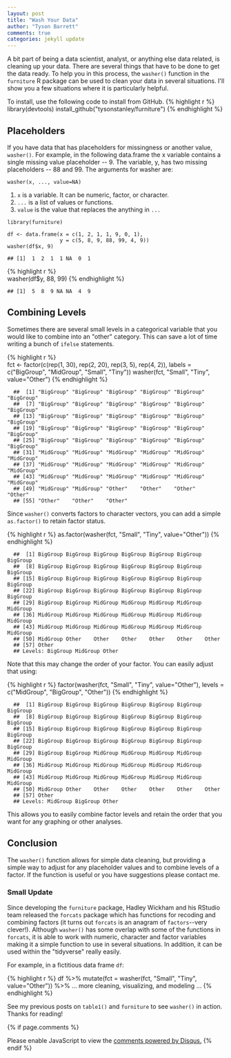 ```yaml
---
layout: post
title: "Wash Your Data"
author: "Tyson Barrett"
comments: true
categories: jekyll update
---
```


A bit part of being a data scientist, analyst, or anything else data related, is cleaning up your data. There are several things that have to be done to get the data ready. To help you in this process, the `washer()` function in the `furniture` R package can be used to clean your data in several situations. I'll show you a few situations
where it is particularly helpful.

To install, use the following code to install from GitHub.
{% highlight r %}
library(devtools)
install_github("tysonstanley/furniture")
{% endhighlight %}

## Placeholders

If you have data that has placeholders for missingness or another value,
`washer()`. For example, in the following data.frame the x variable
contains a single missing value placeholder -- 9. The variable, y, has
two missing placeholders -- 88 and 99. The arguments for washer are:

`washer(x, ..., value=NA)`

1.  `x` is a variable. It can be numeric, factor, or character.
2.  `...` is a list of values or functions.
3.  `value` is the value that replaces the anything in `...`


```
library(furniture)

df <- data.frame(x = c(1, 2, 1, 1, 9, 0, 1), 
                 y = c(5, 8, 9, 88, 99, 4, 9))
washer(df$x, 9)
```
```
## [1]  1  2  1  1 NA  0  1
```
{% highlight r %}  
washer(df$y, 88, 99)
{% endhighlight %}
```
## [1]  5  8  9 NA NA  4  9
```
## Combining Levels

Sometimes there are several small levels in a categorical variable that
you would like to combine into an "other" category. This can save a lot
of time writing a bunch of `ifelse` statements.

{% highlight r %}  
fct <- factor(c(rep(1, 30), rep(2, 20), rep(3, 5), rep(4, 2)), 
              labels = c("BigGroup", "MidGroup", "Small", "Tiny"))
washer(fct, "Small", "Tiny", value="Other")
{% endhighlight %}
```
  ##  [1] "BigGroup" "BigGroup" "BigGroup" "BigGroup" "BigGroup" "BigGroup"
  ##  [7] "BigGroup" "BigGroup" "BigGroup" "BigGroup" "BigGroup" "BigGroup"
  ## [13] "BigGroup" "BigGroup" "BigGroup" "BigGroup" "BigGroup" "BigGroup"
  ## [19] "BigGroup" "BigGroup" "BigGroup" "BigGroup" "BigGroup" "BigGroup"
  ## [25] "BigGroup" "BigGroup" "BigGroup" "BigGroup" "BigGroup" "BigGroup"
  ## [31] "MidGroup" "MidGroup" "MidGroup" "MidGroup" "MidGroup" "MidGroup"
  ## [37] "MidGroup" "MidGroup" "MidGroup" "MidGroup" "MidGroup" "MidGroup"
  ## [43] "MidGroup" "MidGroup" "MidGroup" "MidGroup" "MidGroup" "MidGroup"
  ## [49] "MidGroup" "MidGroup" "Other"    "Other"    "Other"    "Other"   
  ## [55] "Other"    "Other"    "Other"
```

Since `washer()` converts factors to character vectors, you can add a
simple `as.factor()` to retain factor status.

{% highlight r %}
as.factor(washer(fct, "Small", "Tiny", value="Other"))
{% endhighlight %}
```
  ##  [1] BigGroup BigGroup BigGroup BigGroup BigGroup BigGroup BigGroup
  ##  [8] BigGroup BigGroup BigGroup BigGroup BigGroup BigGroup BigGroup
  ## [15] BigGroup BigGroup BigGroup BigGroup BigGroup BigGroup BigGroup
  ## [22] BigGroup BigGroup BigGroup BigGroup BigGroup BigGroup BigGroup
  ## [29] BigGroup BigGroup MidGroup MidGroup MidGroup MidGroup MidGroup
  ## [36] MidGroup MidGroup MidGroup MidGroup MidGroup MidGroup MidGroup
  ## [43] MidGroup MidGroup MidGroup MidGroup MidGroup MidGroup MidGroup
  ## [50] MidGroup Other    Other    Other    Other    Other    Other   
  ## [57] Other   
  ## Levels: BigGroup MidGroup Other
```

Note that this may change the order of your factor. You can easily adjust that using:

{% highlight r %}
factor(washer(fct, "Small", "Tiny", value="Other"), 
       levels = c("MidGroup", "BigGroup", "Other"))
{% endhighlight %}
```
  ##  [1] BigGroup BigGroup BigGroup BigGroup BigGroup BigGroup BigGroup
  ##  [8] BigGroup BigGroup BigGroup BigGroup BigGroup BigGroup BigGroup
  ## [15] BigGroup BigGroup BigGroup BigGroup BigGroup BigGroup BigGroup
  ## [22] BigGroup BigGroup BigGroup BigGroup BigGroup BigGroup BigGroup
  ## [29] BigGroup BigGroup MidGroup MidGroup MidGroup MidGroup MidGroup
  ## [36] MidGroup MidGroup MidGroup MidGroup MidGroup MidGroup MidGroup
  ## [43] MidGroup MidGroup MidGroup MidGroup MidGroup MidGroup MidGroup
  ## [50] MidGroup Other    Other    Other    Other    Other    Other   
  ## [57] Other   
  ## Levels: MidGroup BigGroup Other
```

This allows you to easily combine factor levels and retain the order that you want for any graphing or other analyses.

## Conclusion

The `washer()` function allows for simple data cleaning, but providing a simple way to adjust for any placeholder values and to combine levels of a factor. If the function is useful or you have suggestions please contact me.

### Small Update

Since developing the `furniture` package, Hadley Wickham and his RStudio team released the `forcats` package which has functions for recoding and combining factors (it turns out `forcats` is an anagram of `factors`--very clever!). Although `washer()` has some overlap with some of the functions in `forcats`, it is able to work with numeric, character and factor variables making it a simple function to use in several situations. In addition, it can be used within the "tidyverse" really easily.

For example, in a fictitious data frame `df`:

{% highlight r %}
df %>% 
  mutate(fct = washer(fct, "Small", "Tiny", value="Other")) %>%
  ... more cleaning, visualizing, and modeling ...
{% endhighlight %}

See my previous posts on `table1()` and `furniture` to see `washer()` in action. Thanks for reading!


{% if page.comments %} 
<div id="disqus_thread"></div>
<script>
    /**
     *  RECOMMENDED CONFIGURATION VARIABLES: EDIT AND UNCOMMENT THE SECTION BELOW TO INSERT DYNAMIC VALUES FROM YOUR PLATFORM OR CMS.
     *  LEARN WHY DEFINING THESE VARIABLES IS IMPORTANT: https://disqus.com/admin/universalcode/#configuration-variables
     */
    /*
    var disqus_config = function () {
        this.page.url = page.url;  // Replace PAGE_URL with your page's canonical URL variable
        this.page.identifier = page.identifer; // Replace PAGE_IDENTIFIER with your page's unique identifier variable
    };
    */
    (function() {  // DON'T EDIT BELOW THIS LINE
        var d = document, s = d.createElement('script');
        
        s.src = '//tysonstanley.disqus.com/embed.js';
        
        s.setAttribute('data-timestamp', +new Date());
        (d.head || d.body).appendChild(s);
    })();
</script>
<noscript>Please enable JavaScript to view the <a href="https://disqus.com/?ref_noscript" rel="nofollow">comments powered by Disqus.</a></noscript>
{% endif %}
